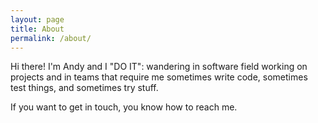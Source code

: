 ```yaml
---
layout: page
title: About
permalink: /about/
---
```


Hi there! I'm Andy and I "DO IT": wandering in software field working on projects and in teams that require me sometimes write code, sometimes test things, and sometimes try stuff.


If you want to get in touch, you know how to reach me.
